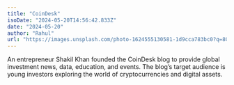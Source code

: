 ```yaml
---
title: "CoinDesk"
isoDate: "2024-05-20T14:56:42.833Z"
date: "2024-05-20"
author: "Rahul"
url: "https://images.unsplash.com/photo-1624555130581-1d9cca783bc0?q=80"
---
```


An entrepreneur Shakil Khan founded the CoinDesk blog to provide global investment news, data, education, and events. The blog’s target audience is young investors exploring the world of cryptocurrencies and digital assets.
